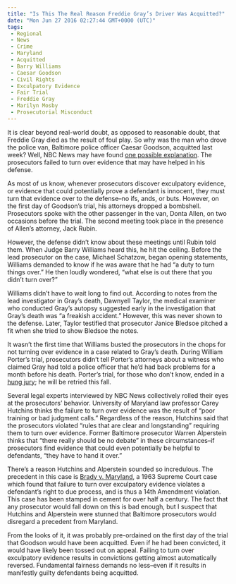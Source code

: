 ```yaml
---
title: "Is This The Real Reason Freddie Gray’s Driver Was Acquitted?"
date: "Mon Jun 27 2016 02:27:44 GMT+0000 (UTC)"
tags: 
 - Regional
 - News
 - Crime
 - Maryland
 - Acquitted
 - Barry Williams
 - Caesar Goodson
 - Civil Rights
 - Exculpatory Evidence
 - Fair Trial
 - Freddie Gray
 - Marilyn Mosby
 - Prosecutorial Misconduct
---
```

<p>It is clear beyond real-world doubt, as opposed to reasonable doubt, that Freddie Gray died as the result of foul play. So why was the man who drove the police van, Baltimore police officer Caesar Goodson, acquitted last week? Well, NBC News may have found <a href="http://www.nbcnews.com/storyline/baltimore-unrest/trial-van-driver-freddie-gray-case-reveals-prosecutor-violations-n596731" onclick="__gaTracker(&apos;send&apos;, &apos;event&apos;, &apos;outbound-article&apos;, &apos;http://www.nbcnews.com/storyline/baltimore-unrest/trial-van-driver-freddie-gray-case-reveals-prosecutor-violations-n596731&apos;, &apos;one possible explanation&apos;);">one possible explanation</a>. The prosecutors failed to turn over evidence that may have helped in his defense.</p><p>As most of us know, whenever prosecutors discover&#xA0;exculpatory evidence, or evidence that could potentially prove a defendant is innocent, they must turn that evidence over to the defense&#x2013;no ifs, ands, or buts. However, on the first day of&#xA0;Goodson&#x2019;s trial, his attorneys dropped a bombshell. Prosecutors spoke with the other passenger in the van, Donta Allen, on two occasions before the trial. The second meeting took place in the presence of Allen&#x2019;s attorney, Jack Rubin.</p><p>However, the defense didn&#x2019;t know about these meetings until&#xA0;Rubin told them. When Judge&#xA0;Barry Williams heard this, he&#xA0;hit the ceiling. Before the lead prosecutor on the case, Michael Schatzow, began opening statements, Williams demanded to know if he was aware that he had &#x201C;a duty to turn things over.&#x201D; He then loudly wondered, &#x201C;what else is out there that you didn&#x2019;t turn over?&#x201D;</p><p>Williams didn&#x2019;t have to wait long to find out. According to notes from the lead investigator in Gray&#x2019;s death, Dawnyell Taylor, the medical examiner who conducted Gray&#x2019;s autopsy suggested early in the investigation that Gray&#x2019;s death was &#x201C;a freakish accident.&#x201D; However, this was never shown to the defense. Later, Taylor testified that prosecutor Janice Bledsoe pitched a fit when she tried to show Bledsoe the notes.</p><p>It wasn&#x2019;t&#xA0;the first time that Williams busted the prosecutors in the chops for not turning over evidence in a case related to Gray&#x2019;s death. During William Porter&#x2019;s trial, prosecutors didn&#x2019;t tell Porter&#x2019;s attorneys about a witness who claimed Gray had told a police officer that he&#x2019;d had back problems for a month before his death. Porter&#x2019;s trial, for those who don&#x2019;t know, ended in a <a href="http://www.cnn.com/2015/12/16/us/baltimore-police-trial-freddie-gray/index.html" onclick="__gaTracker(&apos;send&apos;, &apos;event&apos;, &apos;outbound-article&apos;, &apos;http://www.cnn.com/2015/12/16/us/baltimore-police-trial-freddie-gray/index.html&apos;, &apos;hung jury&apos;);">hung jury</a>; he will be retried this fall.</p><p>Several legal experts interviewed by NBC News collectively rolled their eyes at the prosecutors&#x2019; behavior. University of Maryland law professor Carey Hutchins thinks the failure to turn over evidence was the result of &#x201C;poor training or bad judgment calls.&#x201D; Regardless of the reason, Hutchins said that the prosecutors violated &#x201C;rules that are clear and longstanding&#x201D; requiring them to turn over evidence. Former Baltimore prosecutor Warren Alperstein thinks that &#x201C;there really should be no debate&#x201D; in these circumstances&#x2013;if prosecutors find&#xA0;evidence that could even potentially be helpful to defendants, &#x201C;they have to hand it over.&#x201D;</p><p>There&#x2019;s a reason Hutchins and Alperstein sounded so incredulous. The precedent in this case is <a href="http://en.wikipedia.org/wiki/Brady_v._Maryland" onclick="__gaTracker(&apos;send&apos;, &apos;event&apos;, &apos;outbound-article&apos;, &apos;http://en.wikipedia.org/wiki/Brady_v._Maryland&apos;, &apos;Brady v. Maryland&apos;);">Brady v. Maryland</a>, a 1963 Supreme Court case which found that failure to turn over exculpatory evidence violates a defendant&#x2019;s right to due process, and is thus a 14th Amendment violation. This case has been stamped in cement for over half a century. The fact that any prosecutor would fall down on this is bad enough, but I suspect that Hutchins and Alperstein were stunned that Baltimore prosecutors would disregard a precedent from Maryland.</p><p>From the looks of it, it was&#xA0;probably pre-ordained on the first day of the trial that Goodson would have been acquitted. Even if he had been convicted,&#xA0;it would have likely been tossed out on appeal. Failing to turn over exculpatory evidence results in convictions getting almost automatically reversed. Fundamental fairness demands no less&#x2013;even if it results in manifestly guilty defendants being acquitted.</p>